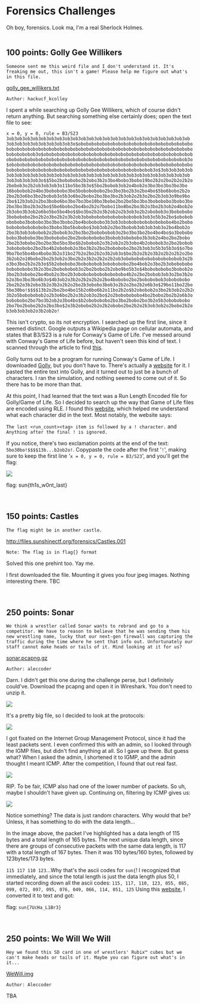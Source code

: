 # Forensics Challenges
Oh boy, forensics. Look ma, I'm a real Sherlock Holmes.
<br>
<br>
## 100 points: Golly Gee Willikers
```
Someone sent me this weird file and I don't understand it. It's freaking me out, this isn't a game! Please help me figure out what's in this file.
```
<a href='http://files.sunshinectf.org/forensics/golly_gee_willikers.txt'>golly_gee_willikers.txt</a>
```
Author: hackucf_kcolley
```
I spent a while searching up Golly Gee Willikers, which of course didn't return anything. But searching something else certainly does; open the text file to see:
```
x = 0, y = 0, rule = B3/S23
3ob3ob3ob3ob3ob3ob3ob3ob3ob3ob3ob3ob3ob3ob3ob3ob3ob3ob3ob3ob3ob3ob3ob
3ob3ob3ob3ob3ob3ob3ob3ob3o$obobobobobobobobobobobobobobobobobobobobobo
bobobobobobobobobobobobobobobobobobobobobobobobobobobobobobobobobobobo
bobobobobob3o$obobobobobobobobobobobobobobobobobobobobobobobobobobobob
obobobobobobobobobobobobobobobobobobobobobobobobobobobobobobobobobob3o
$obobobobobobobobobobobobobobobobobobobobobobobobobobobobobobobobobobo
bobobobobobobobobobobobobobobobobobobobobobobobobobobob3o$3ob3ob3ob3ob
3ob3ob3ob3ob3ob3ob3ob3ob3ob3ob3ob3ob3ob3ob3ob3ob3ob3ob3ob3ob3ob3ob3ob
3ob3ob3ob3ob3o$$5bo2bobobobo2b2obo3b2o3bo4bobo3bobo19bo2b2o2bo2b2o2b2o
2bobob3o2b2ob3ob3ob3o11bo5bo3b3o$5bo2bobob3ob2o4bob2o3bo3bo3bo3bo3bo
16bobobob2o4bo3bobobobo3bo5bobobobobo2bo3bo3bo2b3o2bo4bo$5bo6bobo2b2o
2bo2b3o6bo3bo2bobob3o5b3o6bo2bobo2bo3bo3bo2b3ob2o2b3o2bo2b3ob3o9bo9bo
2bo$12b3ob2o2bo3bobo6bo3bo7bo3bo10bo3bobo2bo2bo5bo3bo3bobobobo3bobo3bo
2bo3bo3bo2b3o2bo$5bo6bobo2bo4bo2b2o7bobo11bo8bo2bo3b2o3bo2b3ob2o4bob2o
2b3obo3b3ob2o6bo5bo5bo4bo$$bo3bo2b2o3b2ob2o2b3ob3o2b2obobob3o3bobobobo
3bobobobo2bo2b2o3bo2b2o3b2ob3obobobobobobobobobobob3ob3o5b3o2bo$obobob
obobobo3bobobo3bo3bo3bobo2bo4bobobobo3b3ob3obobobobobobobobobo4bo2bobo
bobobobobobobobo3bobo3bo5bobobo$3ob3ob2o2bo3bobob3ob3ob3ob3o2bo4bob2o
2bo3b3ob3obobob2o2bobob3o2bo3bo2bobobobob3o2bo3bo3bo2bo4bo4bo$o3bobobo
bobo3bobobo3bo3bobobobo2bo2bobobobobo3bobob3obobobo3b3ob2o4bo2bo2bobo
2bo2b3obobo2bo2bo3bo5bo3bo$b2obobob2o3b2ob2o2b3obo4b2obobob3o2bo2bobob
3obobobobo2bo2bo4b2obobob2o3bo3b2o2bo2bobobobo2bo2b3ob3o5b3o5b3o$$o7bo
9bo7bo5bo4bo4bobo3b2o31bo27b2o2bo2b2o3b2ob3o$bo2b2o2b2o3b2o2b2o2b2o2bo
3b2ob2o10bobo2bo2b3ob2o3bo2b2o3b2o2b2o2b2ob3obobobobobobobobobobob3o2b
o3bo3bo2b2o2b3o$5b2obobobo3bobobobob3obobobobo2bo4bob2o3bo2b3obobobobo
bobobobobo3b2o3bo2bobobobob3o2bo2bobo2b2obo9bo5b3o$4bobobobobo3bobob2o
3bo2b3obobo2bo4bob2o3bo2b3obobobobobobobobobo4b2o2bo2bobob3ob3o2bo3b2o
b2o3bo3bo3bo6b3o$4b3ob2o3b2o2b2o2b2o2bo4bobobo2bo2bobobobob3obobobobo
2bo2b2o3b2obo3b2o3b2o2b2o2bo2b3obobo3bob3o2b2o2bo2b2o6b3o$29bo11bo22bo
5bo30bo!$$$$13b2o2bo2bo4bo15b2o6bo6b2o11bo2b2o$b2obobob2o3bo2b3ob2o2b2o
3b2o5bobobobob2o2b3o6bo2b2o3b2ob3o2bo$2o2bobobobobo4bo2bobo2bo2b2o6b3o
bobobobo2bo7bo3b2ob2o3bo4bo$b2obobobobo2bo3bo2bobo2bo3b2o5b3obobobobo
2bo7bo2bobo2b2o2bo3bo$2o3b2obobo2b2o2b2obobo2bo2b2o2b3ob3ob2o2bobo2b2o
b3ob3ob3ob2o3b2ob2o!
```
This isn't crypto, so its not encryption. I searched up the first line, since it seemed distinct. Google outputs a Wikipedia page on cellular automata, and states that B3/S23 is a rule for Conway's Game of Life. I've messed around with Conway's Game of Life before, but haven't seen this kind of text. I scanned through the article to find <a href='https://en.wikipedia.org/wiki/Conway%27s_Game_of_Life#Notable_programs'>this</a>.

Golly turns out to be a program for running Conway's Game of Life. I downloaded <a href='http://golly.sourceforge.net/'>Golly</a>, but you don't have to. There's actually a <a href='copy.sh/life'>website</a> for it. I pasted the entire text into Golly, and it turned out to just be a bunch of characters. I ran the simulation, and nothing seemed to come out of it. So there has to be more than that.

At this point, I had learned that the text was a Run Length Encoded file for Golly/Game of Life. So I decided to search up the way that Game of Life files are encoded using RLE. I found this <a href='http://www.conwaylife.com/wiki/Run_Length_Encoded'>website</a>, which helped me understand what each character did in the text. Most notably, the website says:

`The last <run_count><tag> item is followed by a ! character.` and `Anything after the final ! is ignored.`

If you notice, there's two exclamation points at the end of the text: `5bo30bo!$$$$13b...b2ob2o!`. Copypaste the code after the first '`!`', making sure to keep the first line '`x = 0, y = 0, rule = B3/S23`', and you'll get the flag:

![](/Images/2019/SunshineCTF/Golly.PNG)

flag: sun{th1s_w0nt_last}
<br>
<br>
<br>
## 150 points: Castles
```
The flag might be in another castle.
```
<a href='http://files.sunshinectf.org/forensics/Castles.001'>http://files.sunshinectf.org/forensics/Castles.001</a>
```
Note: The flag is in flag{} format
```
Solved this one prehint too. Yay me.

I first downloaded the file. Mounting it gives you four jpeg images. Nothing interesting there.
TBC
<br>
<br>
<br>
## 250 points: Sonar
```
We think a wrestler called Sonar wants to rebrand and go to a competitor. We have to reason to believe that he was sending them his new wrestling name, lucky that our next-gen firewall was capturing the traffic during the time where he sent that info out. Unfortunately our staff cannot make heads or tails of it. Mind looking at it for us?
```
<a href='http://files.sunshinectf.org/forensics/sonar.pcapng.gz'>sonar.pcapng.gz</a>
```
Author: aleccoder
```
Darn. I didn't get this one during the challenge perse, but I definitely could've. Download the pcapng and open it in Wireshark. You don't need to unzip it.

![](/Images/2019/SunshineCTF/wireshark.PNG)

It's a pretty big file, so I decided to look at the protocols:

![](/Images/2019/SunshineCTF/prothier.PNG)

I got fixated on the Internet Group Management Protocol, since it had the least packets sent. I even confirmed this with an admin, so I looked through the IGMP files, but didn't find anything at all. So I gave up there. But guess what? When I asked the admin, I shortened it to IGMP, and the admin thought I meant ICMP. After the competition, I found that out real fast.

![](/Images/2019/SunshineCTF/darn.PNG)

RIP. To be fair, ICMP also had one of the lower number of packets. So uh, maybe I shouldn't have given up. Continuing on, filtering by ICMP gives us:

![](/Images/2019/SunshineCTF/icmp.PNG)

Notice something? The data is just random characters. Why would that be? Unless, it has something to do with the data length...

In the image above, the packet I've highlighted has a data length of 115 bytes and a total length of 165 bytes. The next unique data length, since there are groups of consecutive packets with the same data length, is 117 with a total length of 167 bytes. Then it was 110 bytes/160 bytes, followed by 123bytes/173 bytes. 

`115 117 110 123`...Why that's the ascii codes for `sun{`! I recognized that immediately, and since the total length is just the data length plus 50, I started recording down all the ascii codes:
`115, 117, 110, 123, 055, 085, 099, 072, 097, 095, 076, 049, 066, 114, 051, 125`
Using this <a href='http://www.unit-conversion.info/texttools/ascii/'>website</a>, I converted it to text and got:

flag: `sun{7UcHa_L1Br3}`
<br>
<br>
<br>
## 250 points: We Will We Will
```
Hey we found this SD card in one of wrestlers' Rubix™ cubes but we can't make heads or tails of it. Maybe you can figure out what's in it...
```
<a href='http://files.sunshinectf.org/forensics/WeWill.img'>WeWill.img</a>
```
Author: Aleccoder
```
TBA
<br>
<br>
<br>
